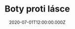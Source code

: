 ---
title: Boty proti lásce
status: Published
date: 2020-07-01T12:00:00.000Z
text: |-
  Zas mi říkal, že má něco pro mě\
  a to něco, že prý láska je.\
  Já však nechci žádnou lásku v domě, jé\
  přináší jen žal a výdaje.

  Mám proti lásce boty,\
  ty chrání paní svou\
  ty boty vždycky jdou\
  a všechno hezké pošlapou.

  Žiju sama díky těmhle botám,\
  žiju sama zásluhou těch bot.\
  Často sice klukům hlavy motám, jé\
  botám ale city nejsou vhod.

  V těch botách ráda šlapu,\
  zvlášť po lásce nás dvou,\
  ty boty vždycky jdou\
  a všechno hezké pošlapou.

  Tyhle boty nosím někde v duši,\
  někde v duši, ne však na nohou.\
  Jsou tam dole, kde mi srdce buší, jé\
  od bušení mu však pomohou.

  V těch botách ráda šlapu\
  a to se mi prý mstí,\
  prý v těchto botách jdu,\
  a tak si šlapu po štěstí.
---